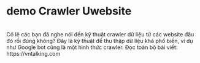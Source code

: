 # demo Crawler Uwebsite
<br>
Có lẽ các bạn đã nghe nói đến kỹ thuật crawler dữ liệu từ các website đâu đó rồi đúng không? Đây là kỹ thuật để thu thập dữ liệu khá phổ biến, ví dụ như Google bot cũng là một hình thức crawler.
Đọc toàn bộ bài viết: https://vntalking.com
